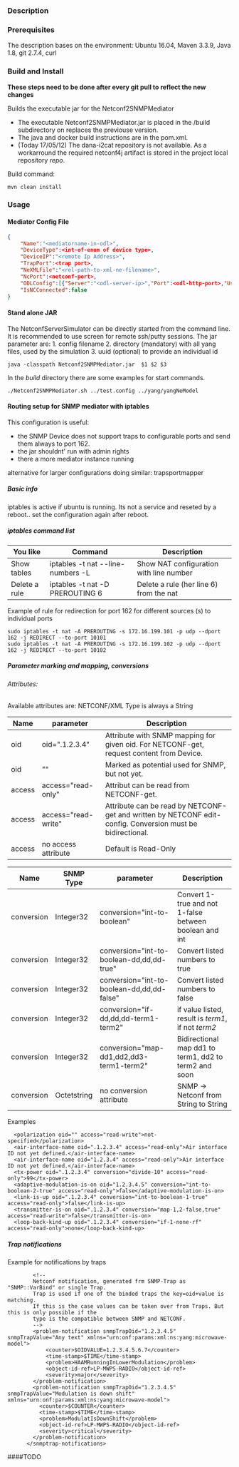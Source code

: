 ### Description

### Prerequisites

The description bases on the environment: Ubuntu 16.04, Maven 3.3.9, Java 1.8, git 2.7.4, curl

### Build and Install

**These steps need to be done after every git pull to reflect the new changes**

Builds the executable jar for the Netconf2SNMPMediator

  * The executable Netconf2SNMPMediator.jar is placed in the /build subdirectory on replaces the previouse version.
  * The java and docker build instructions are in the pom.xml.
  * (Today 17/05/12) The dana-i2cat repository is not available. As a workarround the required netconf4j artifact is stored in the project local repository *repo*.

Build command:

```commandline 
mvn clean install
```

### Usage

#### Mediator Config File


```json
{
	"Name":"<mediatorname-in-odl>",
	"DeviceType":<int-of-enum of device type>,
	"DeviceIP":"<remote Ip Address>",
	"TrapPort":<trap port>,
	"NeXMLFile":"<rel-path-to-xml-ne-filename>",
	"NcPort":<netconf-port>,
	"ODLConfig":[{"Server":"<odl-server-ip>","Port":<odl-http-port>,"User":"<odl-username>","Password":"<odl-password>"}],
	"IsNCConnected":false
}
```

#### Stand alone JAR

The NetconfServerSimulator can be directly started from the command line. It is recommended to use screen for remote ssh/putty sessions.
The jar parameter are:
    1. config filename 
    2. directory (mandatory) with all yang files, used by the simulation
    3. uuid (optional) to provide an individual id

```Script
java -classpath Netconf2SNMPMediator.jar  $1 $2 $3
```
In the *build* directory there are some examples for start commands.

```Script
./Netconf2SNMPMediator.sh ../test.config ../yang/yangNeModel
```

#### Routing setup for SNMP mediator with iptables

This configuration is useful:
- the SNMP Device does not support traps to configurable ports and send them always to port 162.
- the jar shouldnt' run with admin rights
- there a more mediator instance running

alternative for larger configurations doing similar: trapsportmapper


##### Basic info
iptables is active if ubuntu is running.
Its not a service and reseted by a reboot.. set the configuration again after reboot.


##### iptables command list

|You like             |  Command              |   Description  |
|-----------------------|-----------------------|---------------------|
|Show tables | iptables -t nat --line-numbers -L | Show NAT configuration with line number
|Delete a rule | iptables -t nat -D PREROUTING 6 | Delete a rule (her line 6) from the nat

Example of rule for redirection for port 162 for different sources (s) to individual ports
```
sudo iptables -t nat -A PREROUTING -s 172.16.199.101 -p udp --dport 162 -j REDIRECT --to-port 10101
sudo iptables -t nat -A PREROUTING -s 172.16.199.102 -p udp --dport 162 -j REDIRECT --to-port 10102
```

##### Parameter marking and mapping, conversions

###### Attributes:

Available attributes are:
NETCONF/XML Type is always a String


  Name   |   parameter   |   Description   |
---------------|---------------------------------------------------|-------------------------------------------------------|
oid | oid=".1.2.3.4" | Attribute with SNMP mapping for given oid. For NETCONF-get, request content from Device.
oid | "" | Marked as potential used for SNMP, but not yet.
access | access="read-only" | Attribut can be read from NETCONF-get.
access | access="read-write" | Attribute can be read by NETCONF-get and  written by NETCONF edit-config. Conversion must be bidirectional.
access | no access attribute | Default is Read-Only

  Name   |   SNMP Type   |   parameter   |   Description   |
---------------|------|---------------------------------------------------|-------------------------------------------------------|
conversion | Integer32 | conversion="int-to-boolean" | Convert 1-true and not 1-false between boolean and int
conversion | Integer32 | conversion="int-to-boolean-dd,dd,dd-true" | Convert listed numbers to true
conversion | Integer32 | conversion="int-to-boolean-dd,dd,dd-false" | Convert listed numbers to false
conversion | Integer32 | conversion="if-dd,dd,dd-term1-term2" | if value listed, result is *term1*, if not *term2*
conversion | Integer32 |conversion="map-dd1,dd2,dd3-term1-term2" | Bidirectional map dd1 to term1, dd2 to term2 and soon
conversion | Octetstring | no conversion attribute | SNMP -> Netconf from String to String

Examples

      <polarization oid="" access="read-write">not-specified</polarization>
      <air-interface-name oid=".1.2.3.4" access="read-only">Air interface ID not yet defined.</air-interface-name>
      <air-interface-name oid="1.2.3.4" access="read-only">Air interface ID not yet defined.</air-interface-name>
      <tx-power oid=".1.2.3.4" conversion="divide-10" access="read-only">99</tx-power>
      <adaptive-modulation-is-on oid="1.2.3.4.5" conversion="int-to-boolean-2-true" access="read-only">false</adaptive-modulation-is-on>
      <link-is-up oid=".1.2.3.4" conversion="int-to-boolean-1-true" access="read-only">false</link-is-up>
      <transmitter-is-on oid=".1.2.3.4" conversion="map-1,2-false,true" access="read-write">false</transmitter-is-on>
      <loop-back-kind-up oid=".1.2.3.4" conversion="if-1-none-rf" access="read-only">none</loop-back-kind-up>

##### Trap notifications
Example for notifications by traps

```  <snmptrap-notifications>
        <!--
        Netconf notification, generated frm SNMP-Trap as "SNMP::VarBind" or single Trap.
        Trap is used if one of the binded traps the key=oid+value is matching.
        If this is the case values can be taken over from Traps. But this is only possible if the
        type is the compatible between SNMP and NETCONF.
        -->
        <problem-notification snmpTrapOid="1.2.3.4.5" snmpTrapValue="Any text" xmlns="urn:onf:params:xml:ns:yang:microwave-model">
            <counter>$OIDVALUE=1.2.3.4.5.6.7</counter>
            <time-stamp>$TIME</time-stamp>
            <problem>HAAMRunningInLowerModulation</problem>
            <object-id-ref>LP-MWPS-RADIO</object-id-ref>
            <severity>major</severity>
        </problem-notification>
        <problem-notification snmpTrapOid="1.2.3.4.5" snmpTrapValue="Modulation is down shift" xmlns="urn:onf:params:xml:ns:yang:microwave-model">
          <counter>$COUNTER</counter>
          <time-stamp>$TIME</time-stamp>
          <problem>ModulatIsDownShift</problem>
          <object-id-ref>LP-MWPS-RADIO</object-id-ref>
          <severity>critical</severity>
        </problem-notification>
      </snmptrap-notifications>
```


####TODO


